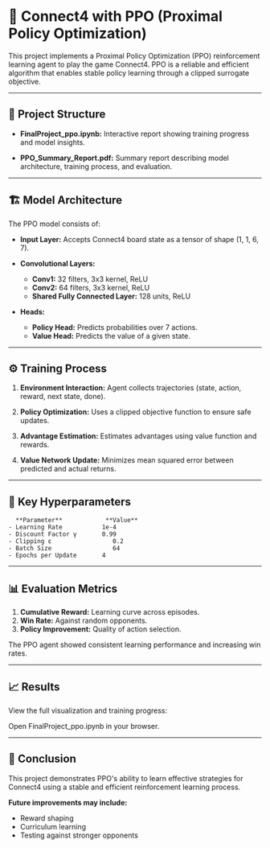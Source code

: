 # 🧠 Connect4 with PPO (Proximal Policy Optimization)
This project implements a Proximal Policy Optimization (PPO) reinforcement learning agent to play the game Connect4. PPO is a reliable and efficient algorithm that enables stable policy learning through a clipped surrogate objective.

---
## 📁 Project Structure
 - **FinalProject_ppo.ipynb:** Interactive report showing training progress and model 
   insights.

 - **PPO_Summary_Report.pdf:** Summary report describing model architecture, training 
   process, and evaluation.

---
## 🏗 Model Architecture
The PPO model consists of:

 - **Input Layer:** Accepts Connect4 board state as a tensor of shape (1, 1, 6, 7).

 - **Convolutional Layers:**
    - **Conv1:** 32 filters, 3x3 kernel, ReLU
    - **Conv2:** 64 filters, 3x3 kernel, ReLU
    - **Shared Fully Connected Layer:** 128 units, ReLU

 - **Heads:**
   - **Policy Head:** Predicts probabilities over 7 actions.
   - **Value Head:** Predicts the value of a given state.
---
## ⚙️ Training Process
  1. **Environment Interaction:**
     Agent collects trajectories (state, action, reward, next state, done).

  2. **Policy Optimization:**
     Uses a clipped objective function to ensure safe updates.

  3. **Advantage Estimation:**
     Estimates advantages using value function and rewards.

  4. **Value Network Update:**
     Minimizes mean squared error between predicted and actual returns.
---
## 🔧 Key Hyperparameters
      **Parameter** 	       **Value**
    - Learning Rate	          1e-4
    - Discount Factor γ	      0.99
    - Clipping ε	             0.2
    - Batch Size	             64
    - Epochs per Update	      4
---
## 📊 Evaluation Metrics
   1. **Cumulative Reward:** Learning curve across episodes.
   2. **Win Rate:** Against random opponents.
   3. **Policy Improvement:** Quality of action selection.

The PPO agent showed consistent learning performance and increasing win rates.

---
## 📈 Results
View the full visualization and training progress:

Open FinalProject_ppo.ipynb in your browser.

---
## 📝 Conclusion
This project demonstrates PPO's ability to learn effective strategies for Connect4 using a stable and efficient reinforcement learning process. 

**Future improvements may include:**
  - Reward shaping
  - Curriculum learning
  - Testing against stronger opponents

